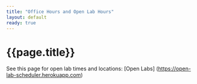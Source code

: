 ```yaml
---
title: "Office Hours and Open Lab Hours"
layout: default
ready: true
---
```


# {{page.title}}

See this page for open lab times and locations: [Open Labs] (https://open-lab-scheduler.herokuapp.com)

